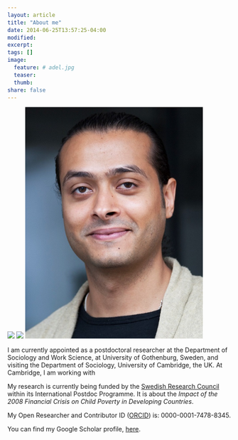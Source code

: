 ```yaml
---
layout: article
title: "About me"
date: 2014-06-25T13:57:25-04:00
modified:
excerpt:
tags: []
image:
  feature: # adel.jpg
  teaser:
  thumb:
share: false
---
```


<img src="https://adeldaoud.github.io/images/adel.jpg" width="400">

<img src="https://adeldaoud.github.io/images/adel.jpg" width="400">

<img src=https://github.com/adeldaoud/adeldaoud.github.io/blob/master/images/adel.jpg width="400">

I am currently appointed as a postdoctoral researcher at the Department of Sociology and Work Science, at University of Gothenburg, Sweden, and visiting the Department of Sociology, University of Cambridge, the UK. At Cambridge, I am working with 

My research is currently being funded by the [Swedish Research Council](http://www.vr.se/) within its International Postdoc Programme. It is about the *Impact of the 2008 Financial Crisis on Child Poverty in Developing Countries*.

My Open Researcher and Contributor ID ([ORCID](http://orcid.org/0000-0001-7478-8345)) is: 0000-0001-7478-8345.

You can find my Google Scholar profile, [here](https://scholar.google.com/citations?hl=sv&user=iCDKhFsAAAAJ&view_op=list_works&gmla=AJsN-F5HYSyeiMBeJJPcP_Ud6J3vXjboZyR4xKBrCxS-DUND7ODBPh-PaEePq-UkSKrIndZldj3Jnlik9J27-hfxwpw7h_fipwNtbAuto_n3ydn0kmD2X88).

